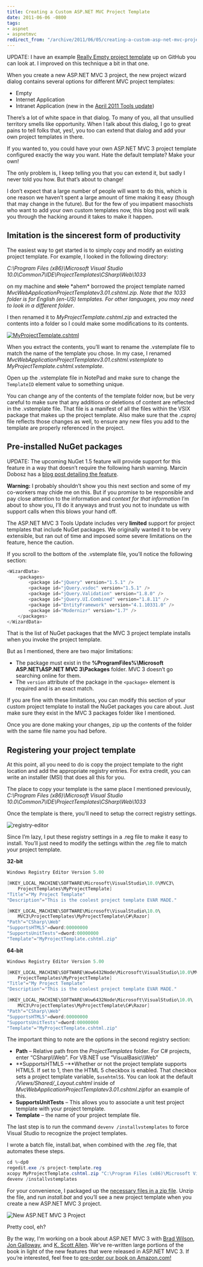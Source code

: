 ```yaml
---
title: Creating a Custom ASP.NET MVC Project Template
date: 2011-06-06 -0800
tags:
- aspnet
- aspnetmvc
redirect_from: "/archive/2011/06/05/creating-a-custom-asp-net-mvc-project-template.aspx/"
---
```


UPDATE: I have an example [Really Empty project
template](https://haacked.com/archive/2012/01/11/a-really-empty-asp-net-mvc-3-project-template.aspx)
up on GitHub you can look at. I improved on this technique a bit in that
one.

When you create a new ASP.NET MVC 3 project, the new project wizard
dialog contains several options for different MVC project templates:

-   Empty
-   Internet Application
-   Intranet Application (new in the [April 2011 Tools
    update](https://haacked.com/archive/2011/04/12/introducing-asp-net-mvc-3-tools-update.aspx "ASP.NET MVC 3 Tools Update"))

There’s a lot of white space in that dialog. To many of you, all that
unsullied territory smells like opportunity. When I talk about this
dialog, I go to great pains to tell folks that, yes!, you too can extend
that dialog and add your own project templates in there.

If you wanted to, you could have your own ASP.NET MVC 3 project template
configured exactly the way you want. Hate the default template? Make
your own!

The only problem is, I keep telling you that you can extend it, but
sadly I never told you how. But that’s about to change!

I don’t expect that a large number of people will want to do this, which
is one reason we haven’t spent a large amount of time making it easy
(though that may change in the future). But for the few of you impatient
masochists who want to add your own custom templates now, this blog post
will walk you through the hacking around it takes to make it happen.

Imitation is the sincerest form of productivity
-----------------------------------------------

The easiest way to get started is to simply copy and modify an existing
project template. For example, I looked in the following directory:

*C:\\Program Files (x86)\\Microsoft Visual Studio
10.0\\Common7\\IDE\\ProjectTemplates\\CSharp\\Web\\1033*

on my machine and ~~stole~~ \*ahem\* borrowed the project template named
*MvcWebApplicationProjectTemplatev3.01.cshtml.zip*. *Note that the 1033
folder is for English (en-US) templates. For other languages, you may
need to look in a different folder*.

I then renamed it to *MyProjectTemplate.cshtml.zip* and extracted the
contents into a folder so I could make some modifications to its
contents.

[![MyProjectTemplate.cshtml](https://haacked.com/images/haacked_com/WindowsLiveWriter/Creating-a-Cust.NET-MVC-Project-Template_12902/MyProjectTemplate.cshtml_thumb.png "MyProjectTemplate.cshtml")](https://haacked.com/images/haacked_com/WindowsLiveWriter/Creating-a-Cust.NET-MVC-Project-Template_12902/MyProjectTemplate.cshtml_2.png)

When you extract the contents, you’ll want to rename the .vstemplate
file to match the name of the template you chose. In my case, I renamed
*MvcWebApplicationProjectTemplatev3.01.cshtml.vstemplate* to
*MyProjectTemplate.cshtml.vstemplate*.

Open up the .vstemplate file in NotePad and make sure to change the
`TemplateID` element value to something unique.

You can change any of the contents of the template folder now, but be
very careful to make sure that any additions or deletions of content are
reflected in the .vstemplate file. That file is a manifest of all the
files within the VSIX package that makes up the project template. Also
make sure that the *.csproj* file reflects those changes as well, to
ensure any new files you add to the template are properly referenced in
the project.

Pre-installed NuGet packages
----------------------------

UPDATE: The upcoming NuGet 1.5 feature will provide support for this
feature in a way that doesn’t require the following harsh warning.
Marcin Dobosz has a [blog post detailing the
feature](http://blogs.msdn.com/b/marcinon/archive/2011/07/08/project-templates-and-preinstalled-nuget-packages.aspx "Pre-installed packages for any project").

**Warning:** I probably shouldn’t show you this next section and some of
my co-workers may chide me on this. But if you promise to be responsible
and pay close attention to the information and *context for that
information* I’m about to show you, I’ll do it anyways and trust you not
to inundate us with support calls when this blows your hand off.

The ASP.NET MVC 3 Tools Update includes very **limited** support for
project templates that include NuGet packages. We originally wanted it
to be very extensible, but ran out of time and imposed some severe
limitations on the feature, hence the caution.

If you scroll to the bottom of the .vstemplate file, you’ll notice the
following section:

```csharp
<WizardData>
    <packages>
        <package id="jQuery" version="1.5.1" />
        <package id="jQuery.vsdoc" version="1.5.1" />
        <package id="jQuery.Validation" version="1.8.0" />
        <package id="jQuery.UI.Combined" version="1.8.11" />
        <package id="EntityFramework" version="4.1.10331.0" />
        <package id="Modernizr" version="1.7" />
    </packages>
</WizardData>
```

That is the list of NuGet packages that the MVC 3 project template
installs when you invoke the project template.

But as I mentioned, there are two major limitations:

-   The package must exist in the **%ProgramFiles%\\Microsoft
    ASP.NET\\ASP.NET MVC 3\\Packages** folder. MVC 3 doesn’t go
    searching online for them.
-   The `version` attribute of the package in the `<package>` element is
    required and is an exact match.

If you are fine with these limitations, you can modify this section of
your custom project template to install the NuGet packages you care
about. Just make sure they exist in the MVC 3 packages folder like I
mentioned.

Once you are done making your changes, zip up the contents of the folder
with the same file name you had before.

Registering your project template
---------------------------------

At this point, all you need to do is copy the project template to the
right location and add the appropriate registry entries. For extra
credit, you can write an installer (MSI) that does all this for you.

The place to copy your template is the same place I mentioned
previously, *C:\\Program Files (x86)\\Microsoft Visual Studio
10.0\\Common7\\IDE\\ProjectTemplates\\CSharp\\Web\\1033*

Once the template is there, you’ll need to setup the correct registry
settings.

![registry-editor](https://haacked.com/images/haacked_com/WindowsLiveWriter/Creating-a-Cust.NET-MVC-Project-Template_12902/registry-editor_2d901532-cb56-4a6b-aa8d-a128cb9a8ad0.png "registry-editor")

Since I’m lazy, I put these registry settings in a .reg file to make it
easy to install. You’ll just need to modify the settings within the .reg
file to match your project template.

**32-bit**

```csharp
Windows Registry Editor Version 5.00

[HKEY_LOCAL_MACHINE\SOFTWARE\Microsoft\VisualStudio\10.0\MVC3\
    ProjectTemplates\MyProjectTemplate]
"Title"="My Project Template"
"Description"="This is the coolest project template EVAR MADE."

[HKEY_LOCAL_MACHINE\SOFTWARE\Microsoft\VisualStudio\10.0\
    MVC3\ProjectTemplates\MyProjectTemplate\C#\Razor]
"Path"="CSharp\\Web"
"SupportsHTML5"=dword:00000000
"SupportsUnitTests"=dword:00000000
"Template"="MyProjectTemplate.cshtml.zip"
```

**64-bit**

```csharp
Windows Registry Editor Version 5.00

[HKEY_LOCAL_MACHINE\SOFTWARE\Wow6432Node\Microsoft\VisualStudio\10.0\MVC3\
    ProjectTemplates\MyProjectTemplate]
"Title"="My Project Template"
"Description"="This is the coolest project template EVAR MADE."

[HKEY_LOCAL_MACHINE\SOFTWARE\Wow6432Node\Microsoft\VisualStudio\10.0\
    MVC3\ProjectTemplates\MyProjectTemplate\C#\Razor]
"Path"="CSharp\\Web"
"SupportsHTML5"=dword:00000000
"SupportsUnitTests"=dword:00000000
"Template"="MyProjectTemplate.cshtml.zip"
```

The important thing to note are the options in the second registry
section:

-   **Path** – Relative path from the *ProjectTemplates* folder. For C\#
    projects, enter “CSharp\\\\Web”. For VB.NET use “VisualBasic\\\\Web”
-   **SupportsHTML5 –**Whether or not the project template supports
    HTML5. If set to 1, then the HTML 5 checkbox is enabled. That
    checkbox sets a project template variable, `$usehtml5$`. You can
    look at the default */Views/Shared/\_Layout.cshtml* inside of
    *MvcWebApplicationProjectTemplatev3.01.cshtml.zip*for an example of
    this.
-   **SupportsUnitTests** – This allows you to associate a unit test
    project template with your project template.
-   **Template** – the name of your project template file.

The last step is to run the command `devenv /installvstemplates` to
force Visual Studio to recognize the project templates.

I wrote a batch file, install.bat, when combined with the .reg file,
that automates these steps.

```csharp
cd %~dp0
regedit.exe /s project-template.reg
xcopy MyProjectTemplate.cshtml.zip "C:\Program Files (x86)\Microsoft Visual Studio   10.0\Common7\IDE\ProjectTemplates\CSharp\Web\1033" /Y
devenv /installvstemplates
```

For your convenience, I packaged up the [necessary files in a zip
file](http://code.haacked.com/mvc-3/custom-project-templates.zip "Demo Project Template").
Unzip the file, and run *install.bat* and you’ll see a new project
template when you create a new ASP.NET MVC 3 project.

![New ASP.NET MVC 3
Project](https://haacked.com/images/haacked_com/WindowsLiveWriter/Creating-a-Cust.NET-MVC-Project-Template_12902/New%20ASP.NET%20MVC%203%20Project_cbf1a187-1e7e-4cb4-84b2-32fb91fa212a.png "New ASP.NET MVC 3 Project")

Pretty cool, eh?

By the way, I’m working on a book about ASP.NET MVC 3 with [Brad
Wilson](http://bradwilson.typepad.com/ "Brad Wilson's Blog"), [Jon
Galloway](http://weblogs.asp.net/jgalloway/default.aspx "Jon Galloway's Blog"),
and [K. Scott
Allen](http://odetocode.com/Blogs/scott/ "Scott Allen's Blog"). We’ve
re-written large portions of the book in light of the new features that
were released in ASP.NET MVC 3. If you’re interested, feel free to
[pre-order our book on
Amazon.com!](http://www.amazon.com/gp/product/1118076583/ref=as_li_ss_tl?ie=UTF8&tag=youvebeenhaac-20&linkCode=as2&camp=217145&creative=399349&creativeASIN=1118076583 "Pre-order Professional ASP.NET MVC 3")

